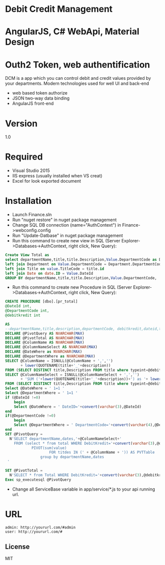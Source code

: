 # Debit Credit Management 
# AngularJS, C# WebApi, Material Design
# Outh2 Token, web authentification

DCM is a app which you can control debit and credit values provided by your departments. Modern technologies used for well UI and back-end

  - web based token authorize
  - JSON two-way data binding
  - AngularJS front-end

# Version
 1.0
# Required 
  - Visual Studio 2015
  - IIS express (usually installed when VS creat)
  - Excel for look exported document

# Installation
  - Launch Finance.sln
  - Run "nuget restore" in nuget package management
  - Change SQL DB connection (name="AuthContext") in Finance->webconfig.config
  - Run "Update-Datbase" in nuget package management
  - Run this command to create new view in SQL (Server Explorer->Databases->AuthContext, right click, New Query): 
```sql
Create View Total as
select departmentName,title,title.Description,Value.DepartmentCode as DepartmentCode, value.debitkredit,date.id as DateId, title+'_'+title.Description as titdes, sum([value]) as [value],dates from Value
left join Department on Value.DepartmentCode = Department.DepartmentCode
left join Title on value.TitleCode = title.id
left join Date on date.ID = Value.DateId
GROUP BY departmentName,title,title.Description,Value.DepartmentCode,  value.debitkredit,date.id,  title+'-'+title.Description,dates;
```
- Run this command to create new Procedure in SQL (Server Explorer->Databases->AuthContext, right click, New Query): 
```sql
CREATE PROCEDURE [dbo].[pr_total]
@DateId int,
@DepartmentCode int,
@debitkredit int

AS
--departmentName,title,description,departmentCode, debitkredit,dateid,titdes,values,dates
DECLARE @PivotQuery AS NVARCHAR(MAX)
DECLARE @PivotTotal AS NVARCHAR(MAX)
DECLARE @ColumnName AS NVARCHAR(MAX)
DECLARE @ColumnNameSelect AS NVARCHAR(MAX)
DECLARE @DateWhere as NVARCHAR(MAX)
DECLARE @DepartmentWhere as NVARCHAR(MAX)
SELECT @ColumnName = ISNULL(@ColumnName + ',','') 
       + lower(QUOTENAME(title+'_'+description))
FROM (SELECT DISTINCT title,Description FROM title where typeint=@debitkredit) AS titles
SELECT @ColumnNameSelect = ISNULL(@ColumnNameSelect + ',','') 
       + 'SUM ('+lower(QUOTENAME(title+'_'+description))+') as '+ lower(QUOTENAME(title+'_'+description))
FROM (SELECT DISTINCT title,Description FROM title where typeint=@debitkredit) AS titles
Select @DateWhere = ' 1=1 '
Select @DepartmentWhere = ' 1=1 '
if (@DateId !=0)
	begin 
	Select @DateWhere = ' DateID='+convert(varchar(3),@DateId)
end
if(@DepartmentCode !=0)
	begin 
	Select @DepartmentWhere = ' DepartmentCode='+convert(varchar(4),@DepartmentCode)
end
SET @PivotQuery = 
  N'SELECT departmentName,dates,'+@ColumnNameSelect+'
    FROM (select * from total WHERE DebitKredit='+convert(varchar(3),@debitkredit)+' and  '+@DepartmentWhere+' and '+@DateWhere+') P
			PIVOT(sum(value)
					FOR titdes IN (' + @ColumnName + ')) AS PVTTable
				group by departmentName,dates
 '

SET @PivotTotal = 
  N'SELECT * from Total WHERE DebitKredit='+convert(varchar(3),@debitkredit)+' and  '+@DepartmentWhere+' and '+@DateWhere+' '
Exec sp_executesql @PivotQuery
```
- Change all ServiceBase variable in app/service/*.js to your api running url.
# URL
```url
admin: http://yoururl.com/#admin
user: http://yoururl.com/#
```
License
----

MIT